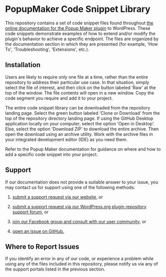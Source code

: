 # PopupMaker Code Snippet Library

This repository contains a set of code snippet files found throughout <a href="https://docs.wppopupmaker.com/" target="_blank">the 
online documentation for the Popup Maker plugin</a> to WordPress. These code snippets demonstrate examples of how to extend 
and/or modify the plugin's behavior to achieve a specific endpoint.  The files are organized by the documentation section in 
which they are presented (for example, 'How To', 'Troubleshooting', 'Extensions', etc.).

## Installation 

Users are likely to require only one file at a time, rather than the entire repository to address their particular use case.
In that situation, simply select the file of interest, and then click on the button labeled 'Raw' at the top of the window.
The file contents will open in a new window. Copy the code segment you require and add it to your project. 

The entire code snippet library can be downloaded from the repository landing page. Select the green 
button labeled 'Clone or Download' from the top of the repository directory landing page. If using the GitHub Desktop 
application locally on your computer, select the option 'Open in Desktop'. Else, select the option 'Download ZIP' to 
download the entire archive. Then open the download using an archive utility.  Work with the archive files in your 
integrated development editor (IDE) as you need them.

Refer to the Popup Maker documentation for guidance on where and how to add a specific code snippet into your project.
 
## Support

If our documentation does not provide a suitable answer to your issue, you may contact us for support using one of the 
following methods:

1) <a href="https://wppopupmaker.com/support/?utm_campaign=documentation&utm_source=helpscout&utm_medium=doc&utm_term=docs-home" target="_blank">submit a support request via our website,</a> or

2) <a href="https://wordpress.org/support/plugin/popup-maker" target="_blank">submit a support request via our WordPress.org 
plugin repository support forum,</a> or

3) <a href="https://www.facebook.com/groups/1142808119159311/" target="_blank">join our Facebook group and consult with our user community,</a> or 

4) <a href="https://github.com/PopupMaker/Popup-Maker/issues" target="_blank">open an issue on GitHub.</a> 

## Where to Report Issues

If you identify an error in any of our code, or experience a problem while using any of the files included in this 
repository, please notify us via any of the support portals listed in the previous section.